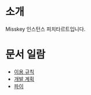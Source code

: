 # 소개

Misskey 인스턴스 피치타르트입니다.

# 문서 일람

* [이용 규칙](/docs/미스키/이용%20규칙)
* [개발 계획](/docs/미스키/개발%20계획)
* [파이](/docs/미스키/파이)